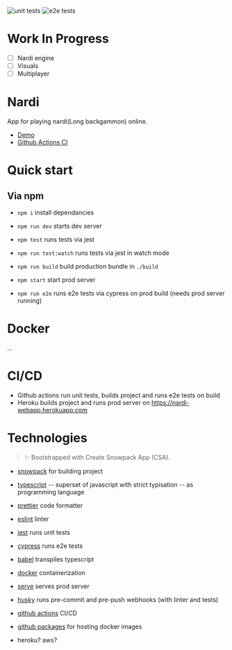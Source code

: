 ![unit tests](https://github.com/bezdonas/nardi-webapp/actions/workflows/unit.yml/badge.svg)
![e2e tests](https://github.com/bezdonas/nardi-webapp/actions/workflows/e2e.yml/badge.svg)

# Work In Progress

- [ ] Nardi engine
- [ ] Visuals
- [ ] Multiplayer

# Nardi

App for playing nardi(Long backgammon) online.

- [Demo](https://nardi-webapp.herokuapp.com)
- [Github Actions CI](https://github.com/bezdonas/nardi-webapp/actions)

# Quick start

## Via npm

- `npm i` install dependancies
- `npm run dev` starts dev server
- `npm test` runs tests via jest
- `npm run test:watch` runs tests via jest in watch mode

- `npm run build` build production bundle in `./build`
- `npm start` start prod server
- `npm run e2e` runs e2e tests via cypress on prod build (needs prod server running)

# Docker

...

# CI/CD

- Github actions run unit tests, builds project and runs e2e tests on build
- Heroku builds project and runs prod server on https://nardi-webapp.herokuapp.com

# Technologies

> ✨ Bootstrapped with Create Snowpack App (CSA).

- [snowpack](https://www.snowpack.dev/) for building project
- [typescript](https://www.typescriptlang.org/) -- superset of javascript with strict typisation -- as programming language
- [prettier](https://prettier.io/) code formatter
- [eslint](https://eslint.org) linter
- [jest](https://jestjs.io/) runs unit tests
- [cypress](https://www.cypress.io/) runs e2e tests
- [babel](https://babeljs.io/) transpiles typescript
- [docker](https://www.docker.com/) containerization
- [serve](https://www.npmjs.com/package/serve) serves prod server
- [husky](https://github.com/typicode/husky) runs pre-commit and pre-push webhooks (with linter and tests)

- [github actions](https://github.com/features/actions) CI/CD
- [github packages](https://github.com/features/packages) for hosting docker images
- heroku? aws?